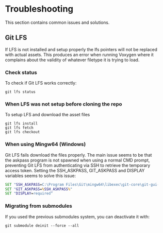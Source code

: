# Troubleshooting
This section contains common issues and solutions.

## Git LFS
If LFS is not installed and setup properly the lfs pointers will not be replaced with actual assets. This produces an error when running Voxygen where it complains about the validity of whatever filetype it is trying to load.

### Check status
To check if Git LFS works correctly:
```
git lfs status
```

### When LFS was not setup before cloning the repo
To setup LFS and download the asset files  
```
git lfs install
git lfs fetch
git lfs checkout
```

### When using Mingw64 (Windows)
Git LFS fails download the files properly. The main issue seems to be that the askpass program is not spawned when using a normal CMD prompt, preventing Git LFS from authenticating via SSH to retrieve the temporary access token. Setting the SSH_ASKPASS, GIT_ASKPASS and DISPLAY variables seems to solve this issue:

```bat
SET "SSH_ASKPASS=C:\Program Files\Git\mingw64\libexec\git-core\git-gui--askpass"
SET "GIT_ASKPASS=%SSH_ASKPASS%"
SET "DISPLAY=required"
```

### Migrating from submodules
If you used the previous submodules system, you can deactivate it with:
```
git submodule deinit --force --all
```
